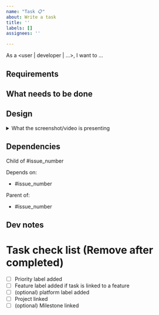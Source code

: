 ```yaml
---
name: "Task 📋"
about: Write a task  
title: ''
labels: []
assignees: ''

---
```

As a <user | developer | ...>, I want to ...

## Requirements

<!--- Details all the requirements that need to be fulfilled to consider this task done --->
<!--- Usually it's a bullet point list with few to no technical details --->
<!--- If you aren't ready to write this section add the `need grooming` label--->

## What needs to be done

<!--- Take again the requirements and convert them into a technical implementation steps. --->
<!--- If you aren't ready to write this section add the `need investigation` label--->


## Design
<!--- Add here wireframes, figma link, gif, screenshot, anything that represent the UI to implement --->
<!--- If design is needed but not done, add the `need design` label --->
<!--- Remove this section if no UI changes are needed --->

<details>
    <summary>What the screenshot/video is presenting</summary> 
    <!--- Drag & drop your screenshot/video here or provide link --->
</details>

## Dependencies
<!--- List all the related issues --->

Child of #issue_number

Depends on:
<!--- All issues that needs to be resolved to start this issue. Remove if empty --->
- #issue_number

Parent of:
<!--- All the related issues. Remove if empty --->
- #issue_number

## Dev notes

<!--- Optional section where you can put anything that can help the development --->

# Task check list (Remove after completed)

- [ ] Priority label added
- [ ] Feature label added if task is linked to a feature
- [ ] (optional) platform label added
- [ ] Project linked
- [ ] (optional) Milestone linked